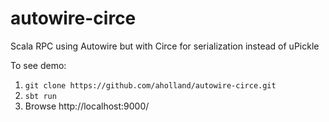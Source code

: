 # autowire-circe
Scala RPC using Autowire but with Circe for serialization instead of uPickle

To see demo:
1. `git clone https://github.com/aholland/autowire-circe.git`
2. `sbt run`
3. Browse http://localhost:9000/
